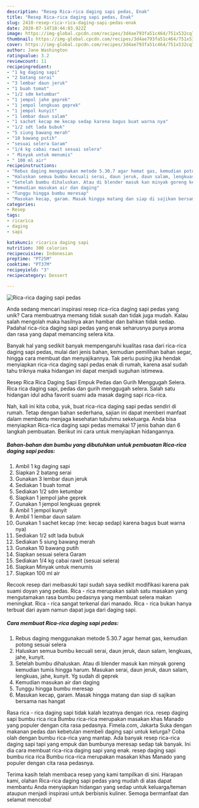 ```yaml
---
description: "Resep Rica-rica daging sapi pedas, Enak"
title: "Resep Rica-rica daging sapi pedas, Enak"
slug: 2410-resep-rica-rica-daging-sapi-pedas-enak
date: 2020-07-14T10:44:03.922Z
image: https://img-global.cpcdn.com/recipes/3d4ae793fa51c464/751x532cq70/rica-rica-daging-sapi-pedas-foto-resep-utama.jpg
thumbnail: https://img-global.cpcdn.com/recipes/3d4ae793fa51c464/751x532cq70/rica-rica-daging-sapi-pedas-foto-resep-utama.jpg
cover: https://img-global.cpcdn.com/recipes/3d4ae793fa51c464/751x532cq70/rica-rica-daging-sapi-pedas-foto-resep-utama.jpg
author: Jane Washington
ratingvalue: 3.2
reviewcount: 11
recipeingredient:
- "1 kg daging sapi"
- "2 batang serai"
- "3 lembar daun jeruk"
- "1 buah tomat"
- "1/2 sdm ketumbar"
- "1 jempol jahe geprek"
- "1 jempol lengkuas geprek"
- "1 jempol kunyit"
- "1 lembar daun salam"
- "1 sachet kecap me kecap sedap karena bagus buat warna nya"
- "1/2 sdt lada bubuk"
- "5 siung bawang merah"
- "10 bawang putih"
- "sesuai selera Garam"
- "1/4 kg cabai rawit sesuai selera"
- " Minyak untuk menumis"
- " 100 ml air"
recipeinstructions:
- "Rebus daging menggunakan metode 5.30.7 agar hemat gas, kemudian potong sesuai selera"
- "Haluskan semua bumbu kecuali serai, daun jeruk, daun salam, lengkuas, jahe, kunyit."
- "Setelah bumbu dihaluskan. Atau di blender masuk kan minyak goreng kemudian tumis hingga harum. Masukan serai, daun jeruk, daun salam, lengkuas, jahe, kunyit. Yg sudah di geprek"
- "Kemudian masukan air dan daging"
- "Tunggu hingga bumbu meresap"
- "Masukan kecap, garam. Masak hingga matang dan siap di sajikan bersama nas hangat"
categories:
- Resep
tags:
- ricarica
- daging
- sapi

katakunci: ricarica daging sapi 
nutrition: 300 calories
recipecuisine: Indonesian
preptime: "PT25M"
cooktime: "PT37M"
recipeyield: "3"
recipecategory: Dessert

---
```



![Rica-rica daging sapi pedas](https://img-global.cpcdn.com/recipes/3d4ae793fa51c464/751x532cq70/rica-rica-daging-sapi-pedas-foto-resep-utama.jpg)

Anda sedang mencari inspirasi resep rica-rica daging sapi pedas yang unik? Cara membuatnya memang tidak susah dan tidak juga mudah. Kalau salah mengolah maka hasilnya akan hambar dan bahkan tidak sedap. Padahal rica-rica daging sapi pedas yang enak seharusnya punya aroma dan rasa yang dapat memancing selera kita.

Banyak hal yang sedikit banyak mempengaruhi kualitas rasa dari rica-rica daging sapi pedas, mulai dari jenis bahan, kemudian pemilihan bahan segar, hingga cara membuat dan menyajikannya. Tak perlu pusing jika hendak menyiapkan rica-rica daging sapi pedas enak di rumah, karena asal sudah tahu triknya maka hidangan ini dapat menjadi suguhan istimewa.

Resep Rica Rica Daging Sapi Empuk Pedas dan Gurih Menggugah Selera. Rica rica daging sapi, pedas dan gurih menggugah selera. Salah satu hidangan idul adha favorit suami ada masak daging sapi rica-rica.


Nah, kali ini kita coba, yuk, buat rica-rica daging sapi pedas sendiri di rumah. Tetap dengan bahan sederhana, sajian ini dapat memberi manfaat dalam membantu menjaga kesehatan tubuhmu sekeluarga. Anda bisa menyiapkan Rica-rica daging sapi pedas memakai 17 jenis bahan dan 6 langkah pembuatan. Berikut ini cara untuk menyiapkan hidangannya.

<!--inarticleads1-->

##### Bahan-bahan dan bumbu yang dibutuhkan untuk pembuatan Rica-rica daging sapi pedas:

1. Ambil 1 kg daging sapi
1. Siapkan 2 batang serai
1. Gunakan 3 lembar daun jeruk
1. Sediakan 1 buah tomat
1. Sediakan 1/2 sdm ketumbar
1. Siapkan 1 jempol jahe geprek
1. Gunakan 1 jempol lengkuas geprek
1. Ambil 1 jempol kunyit
1. Ambil 1 lembar daun salam
1. Gunakan 1 sachet kecap (me: kecap sedap) karena bagus buat warna nya)
1. Sediakan 1/2 sdt lada bubuk
1. Sediakan 5 siung bawang merah
1. Gunakan 10 bawang putih
1. Siapkan sesuai selera Garam
1. Sediakan 1/4 kg cabai rawit (sesuai selera)
1. Siapkan  Minyak untuk menumis
1. Siapkan  100 ml air


Recook resep dari meibasuki tapi sudah saya sedikit modifikasi karena pak suami doyan yang pedas. Rica - rica merupakan salah satu masakan yang mengutamakan rasa bumbu pedasnya yang membuat selera makan meningkat. Rica - rica sangat terkenal dari manado. Rica - rica bukan hanya terbuat dari ayam namun dapat juga dari daging sapi. 

<!--inarticleads2-->

##### Cara membuat Rica-rica daging sapi pedas:

1. Rebus daging menggunakan metode 5.30.7 agar hemat gas, kemudian potong sesuai selera
1. Haluskan semua bumbu kecuali serai, daun jeruk, daun salam, lengkuas, jahe, kunyit.
1. Setelah bumbu dihaluskan. Atau di blender masuk kan minyak goreng kemudian tumis hingga harum. Masukan serai, daun jeruk, daun salam, lengkuas, jahe, kunyit. Yg sudah di geprek
1. Kemudian masukan air dan daging
1. Tunggu hingga bumbu meresap
1. Masukan kecap, garam. Masak hingga matang dan siap di sajikan bersama nas hangat


Rasa rica - rica daging sapi tidak kalah lezatnya dengan rica. resep daging sapi bumbu rica rica Bumbu rica-rica merupakan masakan khas Manado yang populer dengan cita rasa pedasnya. Fimela.com, Jakarta Suka dengan makanan pedas dan kebetulan membeli daging sapi untuk kelurga? Coba olah dengan bumbu rica-rica yang mantap. Ada banyak resep rica-rica daging sapi tapi yang empuk dan bumbunya meresap sedap tak banyak. Ini dia cara membuat rica-rica daging sapi yang enak. resep daging sapi bumbu rica rica Bumbu rica-rica merupakan masakan khas Manado yang populer dengan cita rasa pedasnya. 

Terima kasih telah membaca resep yang kami tampilkan di sini. Harapan kami, olahan Rica-rica daging sapi pedas yang mudah di atas dapat membantu Anda menyiapkan hidangan yang sedap untuk keluarga/teman ataupun menjadi inspirasi untuk berbisnis kuliner. Semoga bermanfaat dan selamat mencoba!
